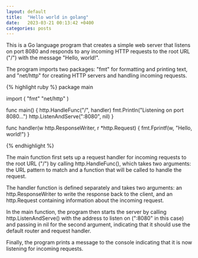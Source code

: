 ```yaml
---
layout: default
title:  "Hello world in golang"
date:   2023-03-21 00:13:42 +0400
categories: posts
---
```

This is a Go language program that creates a simple web server that listens on port 8080 and responds to any incoming HTTP requests to the root URL ("/") with the message "Hello, world!".

The program imports two packages: "fmt" for formatting and printing text, and "net/http" for creating HTTP servers and handling incoming requests.

{% highlight ruby %}
package main

import (
    "fmt"
    "net/http"
)

func main() {
    http.HandleFunc("/", handler)
    fmt.Println("Listening on port 8080...")
    http.ListenAndServe(":8080", nil)
}

func handler(w http.ResponseWriter, r *http.Request) {
    fmt.Fprintf(w, "Hello, world!")
}

{% endhighlight %}

The main function first sets up a request handler for incoming requests to the root URL ("/") by calling http.HandleFunc(), which takes two arguments: the URL pattern to match and a function that will be called to handle the request.

The handler function is defined separately and takes two arguments: an http.ResponseWriter to write the response back to the client, and an http.Request containing information about the incoming request.

In the main function, the program then starts the server by calling http.ListenAndServe() with the address to listen on (":8080" in this case) and passing in nil for the second argument, indicating that it should use the default router and request handler.

Finally, the program prints a message to the console indicating that it is now listening for incoming requests.